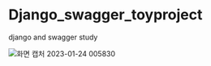 # Django_swagger_toyproject
django and swagger study

![화면 캡처 2023-01-24 005830](https://user-images.githubusercontent.com/37678115/214088470-10de8269-f244-41db-b3da-4f606074efe9.png)

